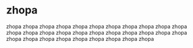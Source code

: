 # zhopa
zhopa zhopa zhopa zhopa zhopa zhopa zhopa zhopa zhopa zhopa zhopa zhopa zhopa zhopa zhopa zhopa zhopa zhopa zhopa zhopa zhopa zhopa zhopa zhopa zhopa zhopa zhopa zhopa zhopa zhopa zhopa 
